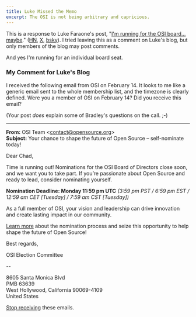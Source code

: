 ```yaml
---
title: Luke Missed the Memo
excerpt: The OSI is not being arbitrary and capricious.
---
```


This is a response to Luke Faraone's post, "[I'm running for the OSI board...
maybe](https://blog.luke.wf/2025/02/im-running-for-osi-board-maybe.html)."
([HN](https://news.ycombinator.com/item?id=43121920),
[X](https://x.com/lfaraone/status/1892719576137294167),
[bsky](https://bsky.app/profile/lwf.bsky.social/post/3linixuf7s22e)). 
I tried
leaving this as a comment on Luke's blog, but only members of the blog may post
comments.

And yes I'm running for an individual board seat.

### My Comment for Luke's Blog

I received the following email from OSI on February 14. It looks to me like a
generic email sent to the whole membership list, and the timezone is clearly
defined. Were you a member of OSI on February 14? Did you receive this email?

(Your post _does_ explain some of Bradley's questions on the call. ;-)

----

<b>From:</b> OSI Team <contact@opensource.org\>  
<b>Subject:</b> Your chance to shape the future of Open Source – self-nominate today!

Dear Chad,

Time is running out! Nominations for the OSI Board of Directors close soon, and
we want you to take part. If you’re passionate about Open Source and ready to
lead, consider nominating yourself.

<b>Nomination Deadline: Monday 11:59 pm UTC</b> *(3:59 pm PST / 6:59 pm EST / 12:59 am
CET [Tuesday] / 7:59 am CST [Tuesday])*

As a full member of OSI, your vision and leadership can drive innovation and
create lasting impact in our community.

[Learn
more](https://opensource.org/about/board-of-directors/elections/individual)
about the nomination process and seize this opportunity to help shape the
future of Open Source!

 

Best regards,

OSI Election Committee

--

8605 Santa Monica Blvd  
PMB 63639  
West Hollywood, California 90069-4109  
United States

[Stop receiving](https://members.opensource.org/civicrm/mailing/unsubscribe/) these emails.
